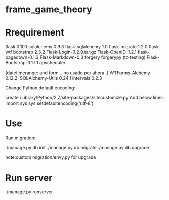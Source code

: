 frame_game_theory
=================


Rrequirement
=================
flask 0.10.1
sqlalchemy 0.9.3
flask-sqlalchemy 1.0
flask-migrate  1.2.0
flask-wtf
bootstrap 2.3.2
Flask-Login-0.2.9.tar.gz
Flask-OpenID-1.2.1
flask-pagedown-0.1.3
Flask-Markdown-0.3
forgery forgerypy (to testing)
Flask-Bootstrap-3.1.1.1
apscheduler


(datetimerange: and form... no usado por ahora..)
WTForms-Alchemy-0.12.2.
SQLAlchemy-Utils 0.24.1
intervals 0.2.3





Change Python default encoding:

create /Library/Python/2.7/site-packages/sitecustomize.py
Add below lines: 
import sys
sys.setdefaultencoding('utf-8')

Use
===
Run migration:

./manage.py db init
./manage.py db migrate
./manage.py db upgrade

note:custom migration/envy.py for upgrade

Run server 
==========
./manage.py runserver